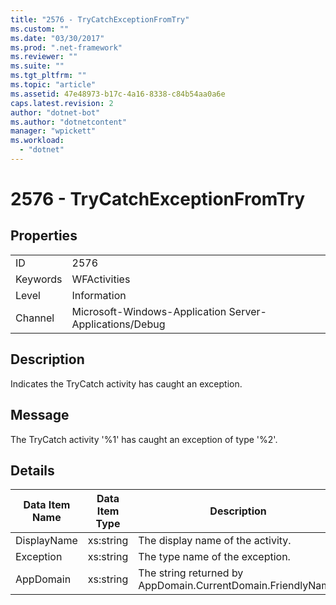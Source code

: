 ```yaml
---
title: "2576 - TryCatchExceptionFromTry"
ms.custom: ""
ms.date: "03/30/2017"
ms.prod: ".net-framework"
ms.reviewer: ""
ms.suite: ""
ms.tgt_pltfrm: ""
ms.topic: "article"
ms.assetid: 47e48973-b17c-4a16-8338-c84b54aa0a6e
caps.latest.revision: 2
author: "dotnet-bot"
ms.author: "dotnetcontent"
manager: "wpickett"
ms.workload: 
  - "dotnet"
---
```

# 2576 - TryCatchExceptionFromTry
## Properties  
  
|||  
|-|-|  
|ID|2576|  
|Keywords|WFActivities|  
|Level|Information|  
|Channel|Microsoft-Windows-Application Server-Applications/Debug|  
  
## Description  
 Indicates the TryCatch activity has caught an exception.  
  
## Message  
 The TryCatch activity '%1' has caught an exception of type '%2'.  
  
## Details  
  
|Data Item Name|Data Item Type|Description|  
|--------------------|--------------------|-----------------|  
|DisplayName|xs:string|The display name of the activity.|  
|Exception|xs:string|The type name of the exception.|  
|AppDomain|xs:string|The string returned by AppDomain.CurrentDomain.FriendlyName.|
